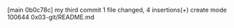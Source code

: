 [main 0b0c78c] my third commit
 1 file changed, 4 insertions(+)
 create mode 100644 0x03-git/README.md
